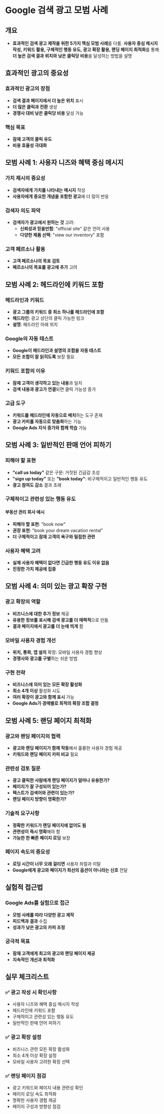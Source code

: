 # Google 검색 광고 모범 사례

## 개요
- **효과적인 검색 광고 제작을 위한 5가지 핵심 모범 사례**를 다룸. **사용자 중심 메시지 작성, 키워드 활용, 구체적인 행동 유도, 광고 확장 활용, 랜딩 페이지 최적화**를 통해 **더 높은 검색 결과 위치와 낮은 클릭당 비용**을 달성하는 방법을 설명

## 효과적인 광고의 중요성

### 효과적인 광고의 장점
- **검색 결과 페이지에서 더 높은 위치** 표시
- **더 많은 클릭과 전환** 생성
- **경쟁사 대비 낮은 클릭당 비용** 달성 가능

### 핵심 목표
- **잠재 고객의 클릭 유도**
- **비용 효율성 극대화**

## 모범 사례 1: 사용자 니즈와 혜택 중심 메시지

### 가치 제시의 중요성
- **검색자에게 가치를 나타내는 메시지** 작성
- **사용자에게 중요한 개념을 포함한 광고**에 더 많이 반응

### 검색자 의도 파악
- **검색자가 광고에서 원하는 것** 고려:
  - **신뢰성과 믿을만함**: "official site" 같은 언어 사용
  - **다양한 제품 선택**: "view our inventory" 포함

### 고객 페르소나 활용
- **고객 페르소나의 목표 검토**
- **페르소나의 목표를 광고에 추가** 고려

## 모범 사례 2: 헤드라인에 키워드 포함

### 헤드라인과 키워드
- **광고 그룹의 키워드 중 최소 하나를 헤드라인에 포함**
- **헤드라인**: 광고 상단의 클릭 가능한 링크
- **설명**: 헤드라인 아래 위치

### Google의 자동 테스트
- **Google이 헤드라인과 설명의 조합을 자동 테스트**
- **모든 조합이 잘 읽히도록** 보장 필요

### 키워드 포함의 이유
- **잠재 고객이 생각하고 있는 내용**과 일치
- **검색 내용과 광고가 연결**되면 클릭 가능성 증가

### 고급 도구
- **키워드를 헤드라인에 자동으로 배치**하는 도구 존재
- **광고 카피를 자동으로 맞춤화**하는 기능
- **Google Ads 지식 증가와 함께 학습** 가능

## 모범 사례 3: 일반적인 판매 언어 피하기

### 피해야 할 표현
- **"call us today"** 같은 구문: 거짓된 긴급감 조성
- **"sign up today"** 또는 **"book today"**: 비구체적이고 일반적인 행동 유도
- **광고 참여도 감소** 결과 초래

### 구체적이고 관련성 있는 행동 유도

#### 부동산 관리 회사 예시
- **피해야 할 표현**: "book now"
- **권장 표현**: "book your dream vacation rental"
- **더 구체적이고 잠재 고객의 욕구와 밀접한 관련**

### 사용자 혜택 고려
- **실제 사용자 혜택이 없다면 긴급한 행동 유도 이유 없음**
- **진정한 가치 제공에 집중**

## 모범 사례 4: 의미 있는 광고 확장 구현

### 광고 확장의 역할
- **비즈니스에 대한 추가 정보** 제공
- **유용한 정보를 표시해 검색 광고를 더 매력적**으로 만듦
- **결과 페이지에서 광고를 더 눈에 띄게** 함

### 모바일 사용자 경험 개선
- **위치, 통화, 앱 설치** 확장: 모바일 사용자 경험 향상
- **경쟁사와 광고를 구별**하는 쉬운 방법

### 구현 전략
- **비즈니스에 의미 있는 모든 확장 활성화**
- **최소 4개 이상** 활성화 시도
- **여러 확장이 광고와 함께 표시** 가능
- **Google Ads가 경매별로 최적의 확장 조합 결정**

## 모범 사례 5: 랜딩 페이지 최적화

### 광고와 랜딩 페이지의 협력
- **광고와 랜딩 페이지가 함께 작동**해서 훌륭한 사용자 경험 제공
- **키워드와 랜딩 페이지 카피 비교** 필요

### 관련성 검토 질문
- **광고 클릭한 사람에게 랜딩 페이지가 얼마나 유용한가?**
- **페이지가 잘 구성되어 있는가?**
- **텍스트가 검색어와 관련이 있는가?**
- **랜딩 페이지 방향이 명확한가?**

### 기술적 요구사항
- **정확한 키워드가 랜딩 페이지에 없어도 됨**
- **관련성이 즉시 명확**해야 함
- **가능한 한 빠른 페이지 로딩** 보장

### 페이지 속도의 중요성
- **로딩 시간이 너무 오래 걸리면** 사용자 좌절과 이탈
- **Google에게 광고와 페이지가 최선의 옵션이 아니라는 신호** 전달

## 실험적 접근법

### Google Ads를 실험으로 접근
- **모범 사례를 따라 다양한 광고 제작**
- **피드백과 결과** 수집
- **성과가 낮은 광고의 카피 조정**

### 궁극적 목표
- **잠재 고객에게 최고의 광고와 랜딩 페이지 제공**
- **지속적인 개선과 최적화**

## 실무 체크리스트

### ✅ 광고 작성 시 확인사항
- 사용자 니즈와 혜택 중심 메시지 작성
- 헤드라인에 키워드 포함
- 구체적이고 관련성 있는 행동 유도
- 일반적인 판매 언어 피하기

### ✅ 광고 확장 설정
- 비즈니스 관련 모든 확장 활성화
- 최소 4개 이상 확장 설정
- 모바일 사용자 고려한 확장 선택

### ✅ 랜딩 페이지 점검
- 광고 키워드와 페이지 내용 관련성 확인
- 페이지 로딩 속도 최적화
- 명확한 사용자 경험 제공
- 페이지 구성과 방향성 점검
